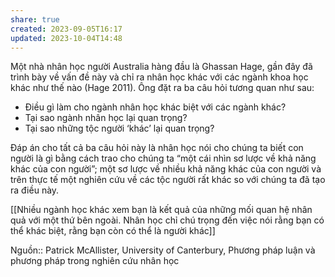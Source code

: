 ```yaml
---
share: true
created: 2023-09-05T16:17
updated: 2023-10-04T14:48
---
```

Một nhà nhân học người Australia hàng đầu là Ghassan Hage, gần đây đã trình bày về vấn đề này và chỉ ra nhân học khác với các ngành khoa học khác như thế nào (Hage 2011). Ông đặt ra ba câu hỏi tương quan như sau:

- Điều gì làm cho ngành nhân học khác biệt với các ngành khác?
- Tại sao ngành nhân học lại quan trọng?
- Tại sao những tộc người ‘khác’ lại quan trọng?

Đáp án cho tất cả ba câu hỏi này là nhân học nói cho chúng ta biết con người là gì bằng cách trao cho chúng ta “một cái nhìn sơ lược về khả năng khác của con người”; một sơ lược về nhiều khả năng khác của con người và trên thực tế một nghiên cứu về các tộc người rất khác so với chúng ta đã tạo ra điều này.

[[Nhiều ngành học khác xem bạn là kết quả của những mối quan hệ nhân quả với một thứ bên ngoài. Nhân học chỉ chú trọng đến việc nói rằng bạn có thể khác biệt, rằng bạn còn có thể là người khác]]

Nguồn:: Patrick McAllister, University of Canterbury, Phương pháp luận và phương pháp trong nghiên cứu nhân học
